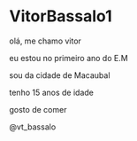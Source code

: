 # VitorBassalo1

olá, me chamo vitor

eu estou no primeiro ano do E.M

sou da cidade de Macaubal

tenho 15 anos de idade

gosto de comer

@vt_bassalo
